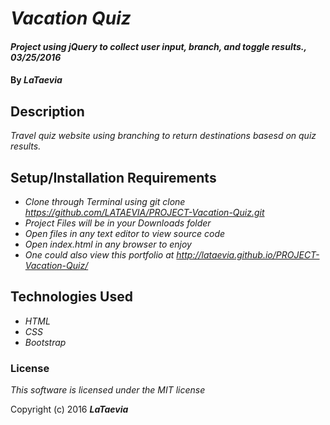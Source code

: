 # _Vacation Quiz_

#### _Project using jQuery to collect user input, branch, and toggle results., 03/25/2016_

#### By _**LaTaevia**_

## Description

_Travel quiz website using branching to return destinations basesd on quiz results._

## Setup/Installation Requirements

* _Clone through Terminal using git clone https://github.com/LATAEVIA/PROJECT-Vacation-Quiz.git_
* _Project Files will be in your Downloads folder_
* _Open files in any text editor to view source code_
* _Open index.html in any browser to enjoy_
* _One could also view this portfolio at http://lataevia.github.io/PROJECT-Vacation-Quiz/_


## Technologies Used

* _HTML_
* _CSS_
* _Bootstrap_

### License

*This software is licensed under the MIT license*

Copyright (c) 2016 **_LaTaevia_**
